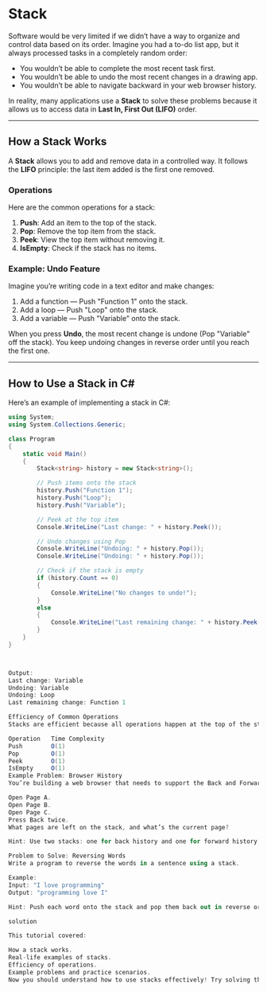 # Stack  

Software would be very limited if we didn’t have a way to organize and control data based on its order. Imagine you had a to-do list app, but it always processed tasks in a completely random order:  

- You wouldn’t be able to complete the most recent task first.  
- You wouldn’t be able to undo the most recent changes in a drawing app.  
- You wouldn’t be able to navigate backward in your web browser history.  

In reality, many applications use a **Stack** to solve these problems because it allows us to access data in **Last In, First Out (LIFO)** order.  

---

## How a Stack Works  

A **Stack** allows you to add and remove data in a controlled way. It follows the **LIFO** principle: the last item added is the first one removed.  

### Operations  
Here are the common operations for a stack:  

1. **Push**: Add an item to the top of the stack.  
2. **Pop**: Remove the top item from the stack.  
3. **Peek**: View the top item without removing it.  
4. **IsEmpty**: Check if the stack has no items.  

### Example: Undo Feature  
Imagine you’re writing code in a text editor and make changes:  

1. Add a function — Push "Function 1" onto the stack.  
2. Add a loop — Push "Loop" onto the stack.  
3. Add a variable — Push "Variable" onto the stack.  

When you press **Undo**, the most recent change is undone (Pop "Variable" off the stack). You keep undoing changes in reverse order until you reach the first one.  

---

## How to Use a Stack in C#  

Here’s an example of implementing a stack in C#:  

```csharp
using System;
using System.Collections.Generic;

class Program
{
    static void Main()
    {
        Stack<string> history = new Stack<string>();

        // Push items onto the stack
        history.Push("Function 1");
        history.Push("Loop");
        history.Push("Variable");

        // Peek at the top item
        Console.WriteLine("Last change: " + history.Peek());

        // Undo changes using Pop
        Console.WriteLine("Undoing: " + history.Pop());
        Console.WriteLine("Undoing: " + history.Pop());

        // Check if the stack is empty
        if (history.Count == 0)
        {
            Console.WriteLine("No changes to undo!");
        }
        else
        {
            Console.WriteLine("Last remaining change: " + history.Peek());
        }
    }
}



Output:
Last change: Variable  
Undoing: Variable  
Undoing: Loop  
Last remaining change: Function 1  

Efficiency of Common Operations
Stacks are efficient because all operations happen at the top of the stack.

Operation 	Time Complexity
Push      	O(1)
Pop        	O(1)
Peek      	O(1)
IsEmpty	    O(1)
Example Problem: Browser History
You’re building a web browser that needs to support the Back and Forward buttons. Use a stack to simulate the following scenario:

Open Page A.
Open Page B.
Open Page C.
Press Back twice.
What pages are left on the stack, and what’s the current page?

Hint: Use two stacks: one for back history and one for forward history.

Problem to Solve: Reversing Words
Write a program to reverse the words in a sentence using a stack.

Example:
Input: "I love programming"
Output: "programming love I"

Hint: Push each word onto the stack and pop them back out in reverse order.

solution

This tutorial covered:

How a stack works.
Real-life examples of stacks.
Efficiency of operations.
Example problems and practice scenarios.
Now you should understand how to use stacks effectively! Try solving the practice problem on your own before looking at the solution.
